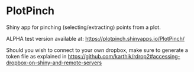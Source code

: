 # PlotPinch

Shiny app for pinching (selecting/extracting) points from a plot.

ALPHA test version available at:
https://plotpinch.shinyapps.io/PlotPinch/

Should you wish to connect to your own dropbox, make sure to generate a token file as explained in https://github.com/karthik/rdrop2#accessing-dropbox-on-shiny-and-remote-servers
